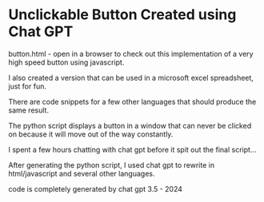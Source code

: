 # Unclickable Button Created using Chat GPT
button.html - open in a browser to check out this implementation of a very high speed button using javascript.

I also created a version that can be used in a microsoft excel spreadsheet, just for fun. 

There are code snippets for a few other languages that should produce the same result.

The python script displays a button in a window that can never be clicked on because it will move out of the way constantly.

I spent a few hours chatting with chat gpt before it spit out the final script...

After generating the python script, I used chat gpt to rewrite in html/javascript and several other languages.

code is completely generated by chat gpt 3.5 - 2024

